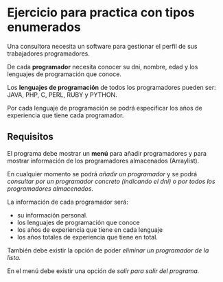 # Ejercicio para practica con tipos enumerados

Una consultora necesita un software para gestionar el perfil de sus trabajadores programadores.

De cada **programador** necesita conocer su dni, nombre, edad y los lenguajes de programación que conoce.

Los **lenguajes de programación** de todos los programadores pueden ser: JAVA, PHP, C, PERL, RUBY y PYTHON.

Por cada lenguaje de programación se podrá especificar los años de experiencia que tiene cada programador.

## Requisitos


El programa debe mostrar un **menú** para añadir programadores y para mostrar información de los programadores almacenados (Arraylist).

En cualquier momento se podrá *añadir un programador* y se podrá *consultar por un programador concreto (indicando el dni) o por todos los programadores almacenados.*

La información de cada programador será:
- su información personal.
- los lenguajes de programación que conoce
- los años de experiencia que tiene en cada lenguaje
- los años totales de experiencia que tiene en total.

También debe existir la opción de poder *eliminar un programador de la lista.*

En el menú debe existir una opción de *salir para salir del programa.*






